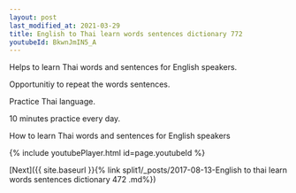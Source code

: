 ```yaml
---
layout: post
last_modified_at: 2021-03-29
title: English to Thai learn words sentences dictionary 772 
youtubeId: BkwnJmIN5_A
---
```

 
 
Helps to learn Thai words and sentences for English speakers.

Opportunitiy to repeat the words sentences. 

Practice Thai language. 
 
10 minutes practice every day. 
 
How to learn Thai words and sentences for English speakers 
 
{% include youtubePlayer.html id=page.youtubeId %}
 
 
[Next]({{ site.baseurl }}{% link  split1/_posts/2017-08-13-English to thai learn words sentences dictionary 472 .md%})
 
